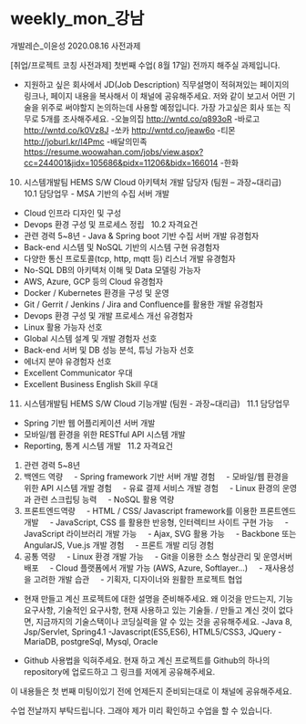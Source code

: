# weekly_mon_강남
개발레슨_이윤성
2020.08.16 사전과제

[취업/프로젝트 코칭 사전과제]
첫번째 수업( 8월 17일) 전까지 해주실 과제입니다.
* 지원하고 싶은 회사에서 JD(Job Description) 직무설명이 적혀져있는 페이지의 링크나, 페이지 내용을 복사해서 이 채널에 공유해주세요. 저와 같이 보고서 어떤 기술을 위주로 써야할지 논의하는데 사용할 예정입니다. 가장 가고싶은 회사 또는 직무로 5개를 조사해주세요.
-오늘의집 http://wntd.co/q893oR
-바로고 http://wntd.co/k0Vz8J
-쏘카 http://wntd.co/jeaw6o
-티몬 http://joburl.kr/I4Pmc
-배달의민족 
https://resume.woowahan.com/jobs/view.aspx?cc=244001&jidx=105686&pidx=11206&bidx=166014
-한화

10. 시스템개발팀 HEMS S/W Cloud 아키텍처 개발 담당자 (팀원 – 과장~대리급)
   10.1 담당업무
- MSA 기반의 수집 서버 개발
- Cloud 인프라 디자인 및 구성
- Devops 환경 구성 및 프로세스 정립
 
10.2 자격요건
- 관련 경력 5~8년
- Java & Spring boot 기반 수집 서버 개발 유경험자
- Back-end 시스템 및 NoSQL 기반의 시스템 구현 유경험자
- 다양한 통신 프로토콜(tcp, http, mqtt 등) 리스너 개발 유경험자
- No-SQL DB의 아키텍처 이해 및 Data 모델링 가능자
- AWS, Azure, GCP 등의 Cloud 유경험자
- Docker / Kubernetes 환경을 구성 및 운영
- Git / Gerrit / Jenkins / Jira and Confluence를 활용한 개발 유경험자
- Devops 환경 구성 및 개발 프로세스 개선 유경험자
- Linux 활용 가능자 선호
- Global 시스템 설계 및 개발 경험자 선호
- Back-end 서버 및 DB 성능 분석, 튜닝 가능자 선호
- 에너지 분야 유경험자 선호
- Excellent Communicator 우대
- Excellent Business English Skill 우대
 
11. 시스템개발팀 HEMS S/W Cloud 기능개발 (팀원 - 과장~대리급)
 
11.1 담당업무
- Spring 기반 웹 어플리케이션 서버 개발
- 모바일/웹 환경을 위한 RESTful API 시스템 개발
- Reporting, 통계 시스템 개발
 
11.2 자격요건
1) 관련 경력 5~8년
2) 백엔드 역량
    - Spring framework 기반 서버 개발 경험
    - 모바일/웹 환경을 위한 API 시스템 개발 경험
    - 유료 결제 서비스 개발 경험
    - Linux 환경의 운영과 관련 스크립팅 능력
    - NoSQL 활용 역량
3) 프론트엔드역량
    - HTML / CSS/ Javascript framework를 이용한 프론트엔드 개발
    - JavaScript, CSS 를 활용한 반응형, 인터렉티브 사이트 구현 가능
    - JavaScript 라이브러리 개발 가능
    - Ajax, SVG 활용 가능
    - Backbone 또는 AngularJS, Vue.js 개발 경험
    - 프론트 개발 리딩 경험
4) 공통 역량
    - Linux 환경 개발 가능
    - Git을 이용한 소스 형상관리 및 운영서버 배포
    - Cloud 플랫폼에서 개발 가능 (AWS, Azure, Softlayer…)
    - 재사용성을 고려한 개발 습관
    - 기획자, 디자이너와 원활한 프로젝트 협업 

* 현재 만들고 계신 프로젝트에 대한 설명을 준비해주세요. 왜 이것을 만드는지, 기능 요구사항, 기술적인 요구사항, 현재 사용하고 있는 기술들. / 만들고 계신 것이 없다면, 지금까지의 기술스택이나 코딩실력을  알 수 있는 것을 공유해주세요.
-Java 8, Jsp/Servlet, Spring4.1
-Javascript(ES5,ES6), HTML5/CSS3, JQuery
-MariaDB, postgreSql, Mysql, Oracle

* Github 사용법을 익혀주세요. 현재 하고 계신 프로젝트를 Github의 하나의 repository에 업로드하고 그 링크를 저에게 공유해주세요.



이 내용들은 첫 번째 미팅이있기 전에 언제든지 준비되는대로 이 채널에 공유해주세요.

수업 전날까지 부탁드립니다. 그래야  제가 미리 확인하고 수업을 할 수 있습니다.
